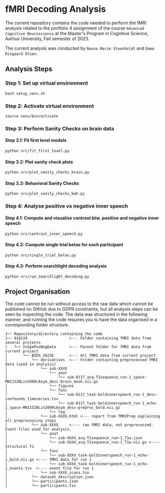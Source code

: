 # fMRI Decoding Analysis
The current repository contains the code needed to perform the fMRI analysis related to the portfolio 4 assignment of the course `Advanced Cognitive Neuroscience` at the Master's Program in Cognitive Science, Aarhus University, Fall semester of 2023.

The current analysis was conducted by `Nanna Marie Steenholdt` and `Emma Risgaard Olsen`.

## Analysis Steps 

### Step 1: Set up virtual environment

```
bash setup_venv.sh
```

### Step 2: Activate virtual environment
```
source venv/bin/activate
```

### Step 3: Perform Sanity Checks on brain data

#### Step 3.1: Fit first level models 

```
python src/fit_first_level.py
```

#### Step 3.2: Plot sanity check plots

```
python src/plot_sanity_checks_brain.py
```

#### Step 3.3: Behavioral Sanity Checks

```
python src/plot_sanity_checks_beh.py
```

### Step 4: Analyse positive vs negative inner speech

#### Step 4.1: Compute and visualise contrast btw. positive and negative inner speech

```
python src/contrast_inner_speech.py
```

#### Step 4.2: Compute single trial betas for each participant

```
python src/single_trial_betas.py
```

#### Step 4.3: Perform searchlight decoding analysis 

```
python src/run_searchlight_decoding.py
```

## Project Organisation

The code cannot be run without access to the raw data which cannot be published on GitHub due to GDPR constraints, but all analysis steps can be seen by inspecting the code. The data was structured in the following manner, and running the code requires you to have the data organised in a corresponding folder structure.

```
├── Repository/directory containing the code
├── 816119                   <--- Folder containing fMRI data from several projects
│   └── InSpePosNegData      <--- Parent folder for fMRI data from current project
│       └── BIDS_2023E       <--- All fMRI data from current project
│           └── derivatives  <--- Folder containing preprocessed fMRI data (used in analysis)
│               └── sub-XXXX
│                   └── anat
│                       └── sub-0117_acq-T1sequence_run-1_space-MNI152NLin2009cAsym_desc-brain_mask.nii.gz
│                   └── figures
│                   └── func
│                       └── sub-0117_task-boldinnerspeech_run-1_desc-confounds_timeseries.tsv
│                       └── sub-0117_task-boldinnerspeech_run-1_echo-1_space-MNI152NLin2009cAsym_desc-preproc_bold.nii.gz
│                   └── log  
│               └── sub-XXXX.html <--- report from fMRIPrep explaining all preprocessing steps
│           └── sub-XXXX     <---- raw fMRI data, not preprocessed. Event-files used for analysis.
│               └── anat
│                   └── sub-XXXX_acq-T1sequence_run-1_T1w.json
│                   └── sub-XXXX_acq-T1sequence_run-1_T1w.nii.gz <---- Structural T1
│               └── func
│                   └── sub-XXXX_task-boldinnerspeech_run-1_echo-1_bold.nii.gz <---- fMRI data for run 1
│                   └── sub-XXXX_task-boldinnerspeech_run-1_echo-1_events.tsv  <---- event file for run 1 
│               └── sub-XXXX_scans.tsv
│           └── dataset_description.json
│           └── participants.json
│           └── participants.tsv

```